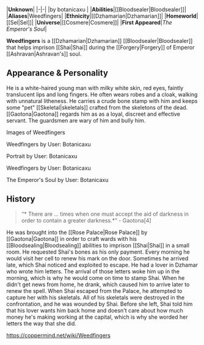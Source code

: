 |**Unknown**|
|-|-|
|by  botanicaxu |
|**Abilities**|[[Bloodsealer\|Bloodsealer]]|
|**Aliases**|Weedfingers|
|**Ethnicity**|[[Dzhamarian\|Dzhamarian]]|
|**Homeworld**|[[Sel\|Sel]]|
|**Universe**|[[Cosmere\|Cosmere]]|
|**First Appeared**|*The Emperor's Soul*|

**Weedfingers** is a [[Dzhamarian\|Dzhamarian]] [[Bloodsealer\|Bloodsealer]] that helps imprison [[Shai\|Shai]] during the [[Forgery\|Forgery]] of Emperor [[Ashravan\|Ashravan's]] soul.

## Appearance & Personality
He is a white-haired young man with milky white skin, red eyes, faintly translucent lips and long fingers. He often wears robes and a cloak, walking with unnatural litheness.
He carries a crude bone stamp with him and keeps some "pet" [[Skeletal\|skeletals]] crafted from the skeletons of the dead.
[[Gaotona\|Gaotona]] regards him as as a loyal, discreet and effective servant. The guardsmen are wary of him and bully him.


Images of Weedfingers



Weedfingers by User: Botanicaxu






Portrait by User: Botanicaxu






Weedfingers by User: Botanicaxu






The Emperor's Soul by User: Botanicaxu




## History
>“* There are ... times when one must accept the aid of darkness in order to contain a greater darkness.*”
\- Gaotona[4]


He was brought into the [[Rose Palace\|Rose Palace]] by [[Gaotona\|Gaotona]] in order to craft wards with his [[Bloodsealing\|Bloodsealing]] abilities to imprison [[Shai\|Shai]] in a small room. He requested Shai's bones as his only payment. Every morning he would visit her cell to renew his mark on the door. Sometimes he arrived late, which Shai noticed and exploited to escape.
He had a lover in Dzhamar who wrote him letters. The arrival of those letters woke him up in the morning, which is why he would come on time to stamp Shai. When he didn't get news from home, he drank, which caused him to arrive later to renew the spell.
When Shai escaped from the Palace, he attempted to capture her with his skeletals. All of his skeletals were destroyed in the confrontation, and he was wounded by Shai. Before she left, Shai told him that his lover wants him back home and doesn't care about how much money he's making working at the capital, which is why she worded her letters the way that she did.



https://coppermind.net/wiki/Weedfingers